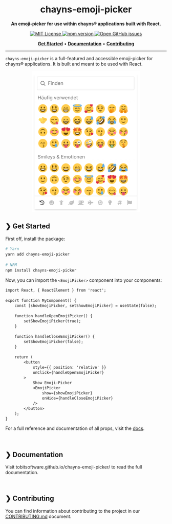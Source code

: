 <h1 align="center">chayns-emoji-picker</h1>
<p align="center">
    <strong>An emoji-picker for use within chayns® applications built with React.</strong>
</p>
<p align="center">
    <a href="https://github.com/tobitsoftware/chayns-emoji-picker/blob/main/LICENSE">
        <img alt="MIT License" src="https://img.shields.io/github/license/tobitsoftware/chayns-emoji-picker?color=%23A855F7&labelColor=%2327272A&style=for-the-badge">
    </a>
    <a href="https://www.npmjs.com/package/chayns-emoji-picker/">
        <img alt="npm version" src="https://img.shields.io/npm/v/chayns-emoji-picker?color=%23A855F7&labelColor=%236366F1&style=for-the-badge">
    </a>
    <a href="https://github.com/tobitsoftware/chayns-emoji-picker/issues">
        <img alt="Open GitHub issues" src="https://img.shields.io/github/issues/tobitsoftware/chayns-emoji-picker?color=%2310B981&labelColor=%2327272A&style=for-the-badge">
    </a>
</p>
<p align="center">
    <a href="#-get-started"><b>Get Started</b></a>
    <span>  •  </span>
    <a href="#-documentation"><b>Documentation</b></a>
    <span>  •  </span>
    <a href="#-contributing"><b>Contributing</b></a>
</p>

---

`chayns-emoji-picker` is a full-featured and accessible emoji-picker for chayns®
applications. It is built and meant to be used with React.

<p align="center">
    <img alt="The component in action" src="./assets/screenshot.png" /> 
</p>

## ❯ Get Started

First off, install the package:

```bash
# Yarn
yarn add chayns-emoji-picker

# NPM
npm install chayns-emoji-picker
```

Now, you can import the `<EmojiPicker>` component into your components:

```tsx
import React, { ReactElement } from 'react';

export function MyComponent() {
    const [showEmojiPicker, setShowEmojiPicker] = useState(false);

    function handleOpenEmojiPicker() {
        setShowEmojiPicker(true);
    }

    function handleCloseEmojiPicker() {
        setShowEmojiPicker(false);
    }

    return (
        <button
            style={{ position: 'relative' }}
            onClick={handleOpenEmojiPicker}
        >
            Show Emoji-Picker
            <EmojiPicker
                show={showEmojiPicker}
                onHide={handleCloseEmojiPicker}
            />
        </button>
    );
}
```

For a full reference and documentation of all props, visit the
[docs](tobitsoftware.github.io/chayns-emoji-picker/).

<br />

## ❯ Documentation

Visit tobitsoftware.github.io/chayns-emoji-picker/ to read the full
documentation.

<br />

## ❯ Contributing

You can find information about contributing to the project in our
[CONTRIBUTING.md](./CONTRIBUTING.md) document.

